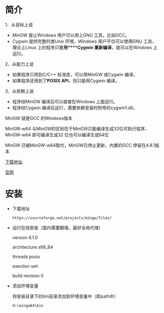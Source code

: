 # 简介

1、从目标上说

- MinGW 是让Windows 用户可以用上GNU 工具，比如GCC。
- Cygwin 提供完整的类Unix 环境，Windows 用户不仅可以使用GNU 工具，理论上Linux 上的程序只要**用****Cygwin 重新编译**，就可以在Windows 上运行。

2、从能力上说

- 如果程序只用到C/C++ 标准库，可以用MinGW 或Cygwin 编译。
- 如果程序还用到了**POSIX API**，则只能用Cygwin 编译。

3、从依赖上说

- 程序经MinGW 编译后可以直接在Windows 上面运行。
- 程序经Cygwin 编译后运行，需要依赖安装时附带的cygwin1.dll。



MinGW 就是GCC 的Windows版本

MinGW-w64 与MinGW的区别在于MinGW只能编译生成32位可执行程序，MinGW-w64 即可编译生成32 位也可以编译生成64位

MinGW 已被MinGW-w64取代，MinGW已停止更新，内置的GCC 停留在4.8.1版本



[下载地址](https://sourceforge.net/projects/mingw/files/ )

[官网](http://mingw-w64.org/)





# 安装

- 下载地址

  ```
  https://sourceforge.net/projects/mingw/files/
  ```

- 运行在线安装（国内需要翻墙，最好全局代理）

  version 8.1.0

  architecture x68_64

  threads posix

  exection seh

  build revision 0

- 添加环境变量

  将安装目录下的bin目录添加到环境变量中（即path中）

  ```
  d:\mingw64\bin
  ```

  